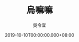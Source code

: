 ---
issue: 347
title: 烏嘛嘛
author: 吳令宜
date: 2019-10-10T00:00:00.000+08:00
topic: 人物
difficulty: 1
wikidata: Q98095794
wikidata_link: https://www.wikidata.org/wiki/Q98095794
author_wikidata_link: https://www.wikidata.org/wiki/Q98096266
author_wikidata: Q98096266
---